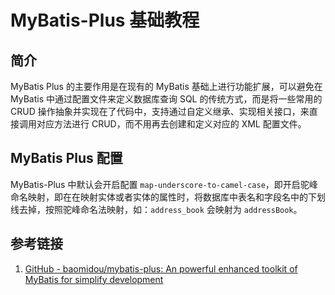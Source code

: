 # MyBatis-Plus 基础教程

## 简介

MyBatis Plus 的主要作用是在现有的 MyBatis 基础上进行功能扩展，可以避免在 MyBatis 中通过配置文件来定义数据库查询 SQL 的传统方式，而是将一些常用的 CRUD 操作抽象并实现在了代码中，支持通过自定义继承、实现相关接口，来直接调用对应方法进行 CRUD，而不用再去创建和定义对应的 XML 配置文件。

## MyBatis Plus 配置

MyBatis-Plus 中默认会开启配置 `map-underscore-to-camel-case`，即开启驼峰命名映射，即在在映射实体或者实体的属性时，将数据库中表名和字段名中的下划线去掉，按照驼峰命名法映射，如：`address_book` 会映射为 `addressBook`。

## 参考链接

1. [GitHub - baomidou/mybatis-plus: An powerful enhanced toolkit of MyBatis for simplify development](https://github.com/baomidou/mybatis-plus)